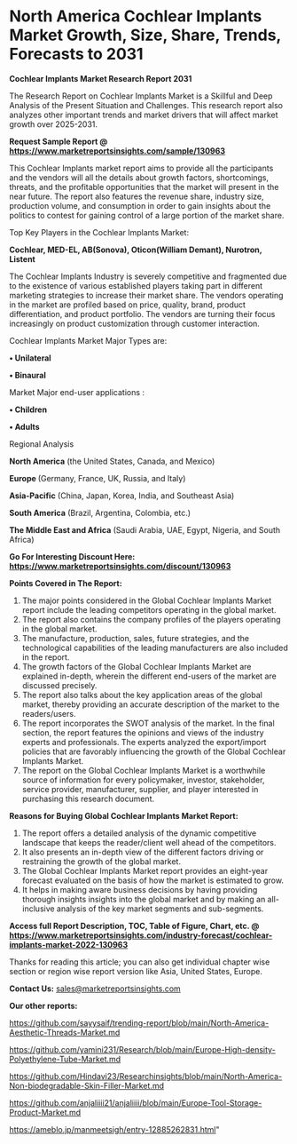 # North America Cochlear Implants Market Growth, Size, Share, Trends, Forecasts to 2031

<strong>Cochlear Implants Market Research Report 2031</strong>

The Research Report on Cochlear Implants Market is a Skillful and Deep Analysis of the Present Situation and Challenges. This research report also analyzes other important trends and market drivers that will affect market growth over 2025-2031.

<strong>Request Sample Report @ <a href=https://www.marketreportsinsights.com/sample/130963>https://www.marketreportsinsights.com/sample/130963</a></strong>

This Cochlear Implants market report aims to provide all the participants and the vendors will all the details about growth factors, shortcomings, threats, and the profitable opportunities that the market will present in the near future. The report also features the revenue share, industry size, production volume, and consumption in order to gain insights about the politics to contest for gaining control of a large portion of the market share.

Top Key Players in the Cochlear Implants Market:

<strong>Cochlear, MED-EL, AB(Sonova), Oticon(William Demant), Nurotron, Listent</strong>

The Cochlear Implants Industry is severely competitive and fragmented due to the existence of various established players taking part in different marketing strategies to increase their market share. The vendors operating in the market are profiled based on price, quality, brand, product differentiation, and product portfolio. The vendors are turning their focus increasingly on product customization through customer interaction.

Cochlear Implants Market Major Types are:

<strong>• Unilateral

• Binaural</strong>

Market Major end-user applications :

<strong>• Children

• Adults</strong>

Regional Analysis

</u><strong><b>North America</b></strong> (the United States, Canada, and Mexico)

<strong><b>Europe </b></strong>(Germany, France, UK, Russia, and Italy)

<strong><b>Asia-Pacific</b></strong> (China, Japan, Korea, India, and Southeast Asia)

<strong><b>South America</b></strong> (Brazil, Argentina, Colombia, etc.)

<strong><b>The Middle East and Africa</b></strong> (Saudi Arabia, UAE, Egypt, Nigeria, and South Africa)

<strong>Go For Interesting Discount Here: <a href=https://www.marketreportsinsights.com/discount/130963>https://www.marketreportsinsights.com/discount/130963</a></strong>

<strong>Points Covered in The Report:</strong>
<ol>
  <li>The major points considered in the Global Cochlear Implants Market report include the leading competitors operating in the global market.</li>
  <li>The report also contains the company profiles of the players operating in the global market.</li>
  <li>The manufacture, production, sales, future strategies, and the technological capabilities of the leading manufacturers are also included in the report.</li>
  <li>The growth factors of the Global Cochlear Implants Market are explained in-depth, wherein the different end-users of the market are discussed precisely.</li>
  <li>The report also talks about the key application areas of the global market, thereby providing an accurate description of the market to the readers/users.</li>
  <li>The report incorporates the SWOT analysis of the market. In the final section, the report features the opinions and views of the industry experts and professionals. The experts analyzed the export/import policies that are favorably influencing the growth of the Global Cochlear Implants Market.</li>
  <li>The report on the Global Cochlear Implants Market is a worthwhile source of information for every policymaker, investor, stakeholder, service provider, manufacturer, supplier, and player interested in purchasing this research document.</li>
</ol>
<strong>Reasons for Buying Global Cochlear Implants Market Report:</strong>

<ol>
  <li>The report offers a detailed analysis of the dynamic competitive landscape that keeps the reader/client well ahead of the competitors.</li>
  <li>It also presents an in-depth view of the different factors driving or restraining the growth of the global market.</li>
  <li>The Global Cochlear Implants Market report provides an eight-year forecast evaluated on the basis of how the market is estimated to grow.</li>
  <li>It helps in making aware business decisions by having providing thorough insights insights into the global market and by making an all-inclusive analysis of the key market segments and sub-segments.</li>
</ol>
<strong>Access full Report Description, TOC, Table of Figure, Chart, etc. @ <a href=https://www.marketreportsinsights.com/industry-forecast/cochlear-implants-market-2022-130963>https://www.marketreportsinsights.com/industry-forecast/cochlear-implants-market-2022-130963</a></strong>


Thanks for reading this article; you can also get individual chapter wise section or region wise report version like Asia, United States, Europe.

<strong>Contact Us:</strong>
sales@marketreportsinsights.com

<strong>Our other reports:</strong>

<a href=https://github.com/sayysaif/trending-report/blob/main/North-America-Aesthetic-Threads-Market.md>https://github.com/sayysaif/trending-report/blob/main/North-America-Aesthetic-Threads-Market.md</a>

<a href=https://github.com/yamini231/Research/blob/main/Europe-High-density-Polyethylene-Tube-Market.md>https://github.com/yamini231/Research/blob/main/Europe-High-density-Polyethylene-Tube-Market.md</a>

<a href=https://github.com/Hindavi23/Researchinsights/blob/main/North-America-Non-biodegradable-Skin-Filler-Market.md>https://github.com/Hindavi23/Researchinsights/blob/main/North-America-Non-biodegradable-Skin-Filler-Market.md</a>

<a href=https://github.com/anjaliiii21/anjaliiii/blob/main/Europe-Tool-Storage-Product-Market.md>https://github.com/anjaliiii21/anjaliiii/blob/main/Europe-Tool-Storage-Product-Market.md</a>

<a href=https://ameblo.jp/manmeetsigh/entry-12885262831.html>https://ameblo.jp/manmeetsigh/entry-12885262831.html</a>"
